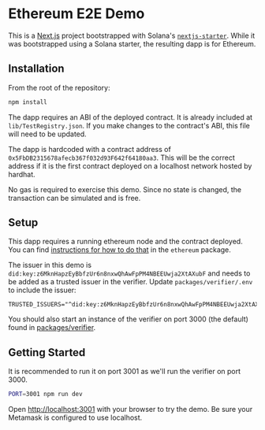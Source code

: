 # Ethereum E2E Demo

This is a [Next.js](https://nextjs.org/) project bootstrapped with Solana's [`nextjs-starter`](https://github.com/solana-labs/wallet-adapter/tree/master/packages/starter/nextjs-starter). While it was bootstrapped using a Solana starter, the resulting dapp is for Ethereum.

## Installation

From the root of the repository:

```sh
npm install
```

The dapp requires an ABI of the deployed contract. It is already included at `lib/TestRegistry.json`. If you make changes to the contract's ABI, this file will need to be updated.

The dapp is hardcoded with a contract address of `0x5FbDB2315678afecb367f032d93F642f64180aa3`. This will be the correct address if it is the first contract deployed on a localhost network hosted by hardhat.

No gas is required to exercise this demo. Since no state is changed, the transaction can be simulated and is free.

## Setup

This dapp requires a running ethereum node and the contract deployed. You can find [instructions for how to do that](https://github.com/circlefin/verifier/blob/master/packages/ethereum/README.md#deployment-and-managing-the-registry) in the `ethereum` package.

The issuer in this demo is `did:key:z6MknHapzEyBbfzUr6n8nxwQhAwFpPM4NBEEUwja2XtAXubF` and needs to be added as a trusted issuer in the verifier. Update `packages/verifier/.env` to include the issuer:

```
TRUSTED_ISSUERS="^did:key:z6MknHapzEyBbfzUr6n8nxwQhAwFpPM4NBEEUwja2XtAXubF$"
```

You should also start an instance of the verifier on port 3000 (the default) found in [packages/verifier](https://github.com/circlefin/verifier/tree/master/packages/verifier#quick-start).

## Getting Started

It is recommended to run it on port 3001 as we'll run the verifier on port 3000.

```sh
PORT=3001 npm run dev
```

Open [http://localhost:3001](http://localhost:3001) with your browser to try the demo. Be sure your Metamask is configured to use localhost.
